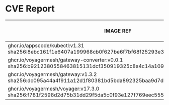# CVE Report
|                                                        IMAGE REF                                                        |      OS       | CRITICAL<BR>(OS, OTHER) | HIGH<BR>(OS, OTHER) | MEDIUM<BR>(OS, OTHER) | LOW<BR>(OS, OTHER) | UNKNOWN<BR>(OS, OTHER) |
|-------------------------------------------------------------------------------------------------------------------------|---------------|-------------------------|---------------------|-----------------------|--------------------|------------------------|
| ghcr.io/appscode/kubectl:v1.31<br>sha256:8ebc161f1e6407a199968cb0f627be6f7bf68f25293e38cfefe074047fff216f               |               | 0, 0                    | 0, 0                | 0, 2                  | 0, 0               | 0, 0                   |
| ghcr.io/voyagermesh/gateway-converter:v0.0.1<br>sha256:b9212380558463815131dcf350919325c8a4c14a109fb078fb5cbc192429d2d0 | alpine 3.20.3 | 0, 1                    | **2**, 1            | 2, 8                  | 2, 0               | 2, 0                   |
| ghcr.io/voyagermesh/gateway:v1.3.2<br>sha256:dc095a44a4f911a12d1f80381bd5bda892325baa9d7dee6ba6d12d9db74d6ce7           | debian 12.9   | 0, 0                    | 0, 1                | 1, 4                  | 0, 0               | 0, 0                   |
| ghcr.io/voyagermesh/voyager:v17.3.0<br>sha256:f781f2598d2d75b31dd29f5da5c0f93e127f769eec555622d4ed266dd8346b1d          | alpine 3.20.3 | 0, 0                    | 0, 2                | 0, 10                 | 0, 1               | 0, 0                   |
